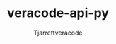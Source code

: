 ---
layout: post
repolink: "https://github.com/tjarrettveracode/veracode-api-py"
title: "veracode-api-py"
description: "Python helper library for working with the Veracode APIs. Handles retries, pagination, and other features of the modern Veracode REST APIs."
author: "Tjarrettveracode"
author-link: "https://github.com/tjarrettveracode"
content-type: "api_wrappers"
repo: "github"
repo_title: "veracode-api-py"
---
